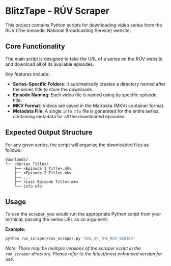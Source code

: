 # BlitzTape - RÚV Scraper

This project contains Python scripts for downloading video series from the RÚV (The Icelandic National Broadcasting Service) website.

## Core Functionality

The main script is designed to take the URL of a series on the RÚV website and download all of its available episodes.

Key features include:
-   **Series-Specific Folders**: It automatically creates a directory named after the series title to store the downloads.
-   **Episode Naming**: Each video file is named using its specific episode title.
-   **MKV Format**: Videos are saved in the Matroska (MKV) container format.
-   **Metadata File**: A single `info.nfo` file is generated for the entire series, containing metadata for all the downloaded episodes.

## Expected Output Structure

For any given series, the script will organize the downloaded files as follows:

```
downloads/
└── <Series Title>/
    ├── <Episode 1 Title>.mkv
    ├── <Episode 2 Title>.mkv
    ├── ...
    ├── <Last Episode Title>.mkv
    └── info.nfo
```

## Usage

To use the scraper, you would run the appropriate Python script from your terminal, passing the series URL as an argument.

**Example:**

```bash
python ruv_scraper/ruv_scraper.py "URL_OF_THE_RUV_SERIES"
```

*Note: There may be multiple versions of the scraper script in the `ruv_scraper` directory. Please refer to the latest/most enhanced version for use.* 